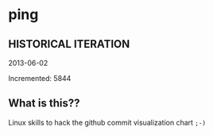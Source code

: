 # ping

## HISTORICAL ITERATION
2013-06-02

Incremented: 5844

## What is this?? 
Linux skills to hack the github commit visualization chart `;-)`
